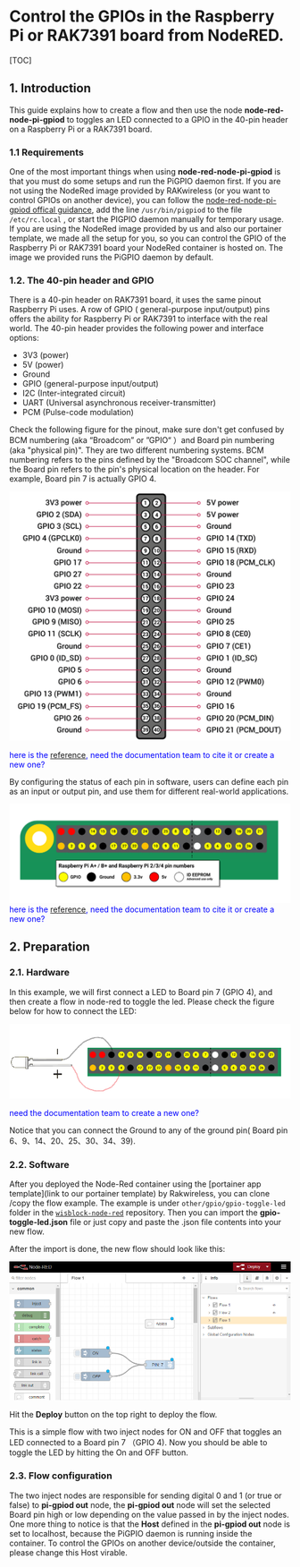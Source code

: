 # Control the GPIOs in the Raspberry Pi or RAK7391 board from NodeRED.

[TOC]

## 1. Introduction

This guide explains how to create a flow and then use the node **node-red-node-pi-gpiod** to toggles an LED connected to a GPIO in the 40-pin header on a Raspberry Pi or a RAK7391 board.

### 1.1 Requirements

One of the most important things when using **node-red-node-pi-gpiod** is that you must do some setups and run the PiGPIO daemon first. If you are not using the NodeRed image provided by RAKwireless (or you want to control GPIOs on another device), you can follow the [node-red-node-pi-gpiod offical guidance]( https://flows.nodered.org/node/node-red-node-pi-gpiod), add the line  `/usr/bin/pigpiod` to the file `/etc/rc.local` , or start the PIGPIO daemon manually for temporary usage. If you are using the NodeRed image provided by us and also our portainer template, we made all the setup for you, so you can control the GPIO of the Raspberry Pi or RAK7391 board your NodeRed container is hosted on. The image we provided runs the PiGPIO daemon by default. 

### 1.2.  The 40-pin header and GPIO

There is a 40-pin header on RAK7391 board, it uses the same pinout Raspberry Pi uses. A row of GPIO ( general-purpose input/output) pins offers the ability for Raspberry Pi or RAK7391 to interface with the real world. The 40-pin header provides the following power and interface options: 

* 3V3 (power)
* 5V (power)
* Ground 
* GPIO (general-purpose input/output)
* I2C (Inter-integrated circuit)
* UART (Universal asynchronous receiver-transmitter)
* PCM (Pulse-code modulation)

Check the following figure for the pinout, make sure don't get confused by BCM numbering (aka “Broadcom” or ”GPIO“ ）and Board pin numbering (aka "physical pin)". They are two different numbering systems. BCM numbering refers to the pins defined by the "Broadcom SOC channel", while the Board pin refers to the pin's physical location on the header. For example, Board pin 7 is actually GPIO 4.  

![GPIO-Pinout-Diagram](assets/GPIO-Pinout-Diagram.png)

<span style="color:blue">here is the [reference](https://www.raspberrypi.com/documentation/computers/images/GPIO-Pinout-Diagram-2.png), need the documentation team to cite it or create a new one?</span>

By configuring the status of each pin in software, users can define each pin as an input or output pin, and use them for different real-world applications.

![GPIO_pins](assets/GPIO_pins.png)<span style="color:blue">here is the [reference](https://www.raspberrypi.com/documentation/computers/images/GPIO.png), need the documentation team to cite it or create a new one?</span>

## 2. Preparation

### 2.1. Hardware

In this example, we will first connect a LED to Board pin 7 (GPIO 4), and then create a flow in node-red to toggle the led.  Please check the figure below for how to connect the LED:

![led_diagram](assets/led_diagram.png)

<span style="color:blue">need the documentation team to create a new one?</span>

Notice that you can connect the Ground to any of the ground pin( Board pin 6、9、14、20、25、30、34、39).

### 2.2. Software

After you deployed the Node-Red container using the [portainer app template](link to our portainer template) by Rakwireless, you can clone /copy the flow example. The example is under `other/gpio/gpio-toggle-led` folder in the [`wisblock-node-red`](https://git.rak-internal.net/product-rd/gateway/wis-developer/rak7391/wisblock-node-red/-/tree/dev/) repository. Then you can import the  **gpio-toggle-led.json** file or just copy and paste the .json file contents into your new flow.

After the import is done, the new flow should look like this:

![gpio-toggle-led-overview](assets/gpio-toggle-led-overview.png)

Hit the **Deploy** button on the top right to deploy the flow.

 This is a simple flow with two inject nodes for ON and OFF that toggles an LED connected to a Board pin 7 （GPIO 4). Now you should be able to toggle the LED by hitting the On and OFF button. 

### 2.3. Flow configuration

The two inject nodes are responsible for sending digital 0 and 1 (or true or false) to **pi-gpiod out** node, the **pi-gpiod out** node will set the selected Board pin high or low depending on the value passed in by the inject nodes.  One more thing to notice is that the **Host** defined in the  **pi-gpiod out** node is set to localhost, because the PiGPIO daemon is running inside the container. To control the GPIOs on another device/outside the container, please change this Host virable.


